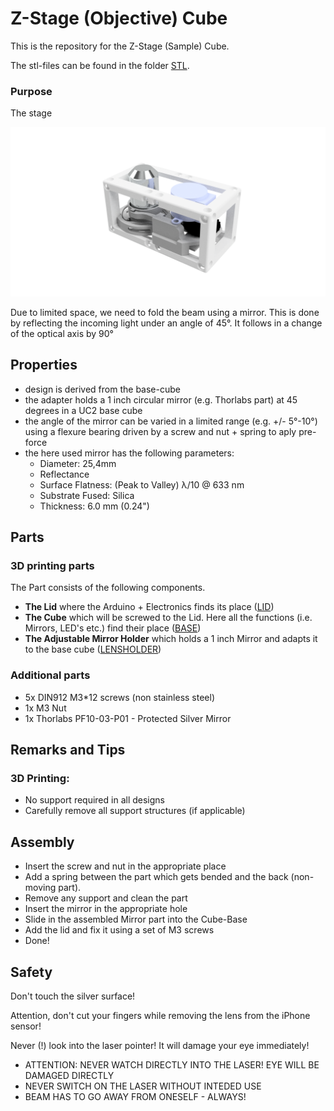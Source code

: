 # Z-Stage (Objective) Cube
This is the repository for the Z-Stage (Sample) Cube. 

The stl-files can be found in the folder [STL](./STL).

### Purpose
The stage 

![](./IMAGES/Assembly_Z_Focus_Spiralbearing_v3.png)

Due to limited space, we need to fold the beam using a mirror. This is done by reflecting the incoming light under an angle of 45°. It follows in a change of the optical axis by 90° 


## Properties
* design is derived from the base-cube
* the adapter holds a 1 inch circular mirror (e.g. Thorlabs part) at 45 degrees in a UC2 base cube 
* the angle of the mirror can be varied in a limited range (e.g. +/- 5°-10°) using a flexure bearing driven by a screw and nut + spring to aply pre-force
* the here used mirror has the following parameters:
	* Diameter: 25,4mm
	* Reflectance 
	* Surface Flatness: (Peak to Valley) λ/10 @ 633 nm
	* Substrate Fused: Silica
	* Thickness: 6.0 mm (0.24")




## Parts

### 3D printing parts 
The Part consists of the following components. 

* **The Lid** where the Arduino + Electronics finds its place ([LID](./STL/Assembly_Cube_Mirror_Tilt_10_Lid_el_v0_1.stl))
* **The Cube** which will be screwed to the Lid. Here all the functions (i.e. Mirrors, LED's etc.) find their place ([BASE](./STL/Assembly_Cube_Mirror_Tilt_10_Cube_v0_2.stl))
* **The Adjustable Mirror Holder** which holds a 1 inch Mirror and adapts it to the base cube ([LENSHOLDER](./STL/Assembly_Cube_Mirror_Tilt_01_Cube_Inlet_Mirrir_Tilt_12.stl))

### Additional parts 
* 5x DIN912 M3*12 screws (non stainless steel)
* 1x M3 Nut 
* 1x Thorlabs PF10-03-P01 - Protected Silver Mirror



## Remarks and Tips 
### 3D Printing:
* No support required in all designs 
* Carefully remove all support structures (if applicable)

## Assembly
* Insert the screw and nut in the appropriate place
* Add a spring between the part which gets bended and the back (non-moving part). 
* Remove any support and clean the part
* Insert the mirror in the appropriate hole
* Slide in the assembled Mirror part into the Cube-Base
* Add the lid and fix it using a set of M3 screws
* Done!


## Safety
Don't touch the silver surface! 

Attention, don't cut your fingers while removing the lens from the iPhone sensor! 

Never (!) look into the laser pointer! It will damage your eye immediately!


* ATTENTION: NEVER WATCH DIRECTLY INTO THE LASER! EYE WILL BE DAMAGED DIRECTLY
* NEVER SWITCH ON THE LASER WITHOUT INTEDED USE 
* BEAM HAS TO GO AWAY FROM ONESELF - ALWAYS!


